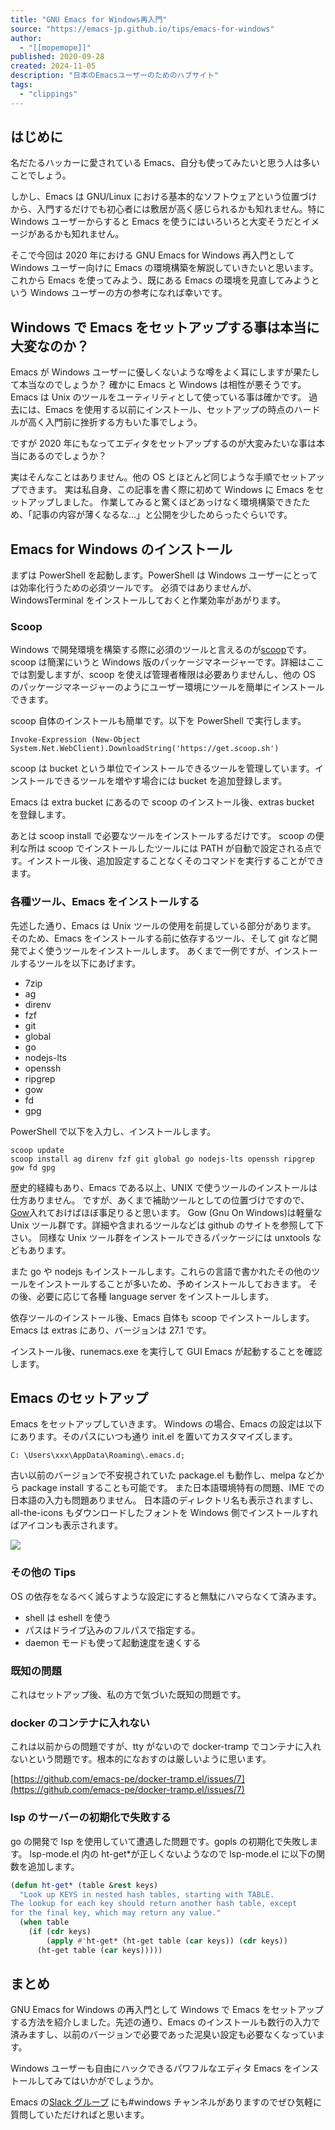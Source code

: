 ```yaml
---
title: "GNU Emacs for Windows再入門"
source: "https://emacs-jp.github.io/tips/emacs-for-windows"
author:
  - "[[mopemope]]"
published: 2020-09-28
created: 2024-11-05
description: "日本のEmacsユーザーのためのハブサイト"
tags:
  - "clippings"
---
```

## はじめに

名だたるハッカーに愛されている Emacs、自分も使ってみたいと思う人は多いことでしょう。

しかし、Emacs は GNU/Linux における基本的なソフトウェアという位置づけから、入門するだけでも初心者には敷居が高く感じられるかも知れません。特に Windows ユーザーからすると Emacs を使うにはいろいろと大変そうだとイメージがあるかも知れません。

そこで今回は 2020 年における GNU Emacs for Windows 再入門として Windows ユーザー向けに Emacs の環境構築を解説していきたいと思います。 これから Emacs を使ってみよう、既にある Emacs の環境を見直してみようという Windows ユーザーの方の参考になれば幸いです。

## Windows で Emacs をセットアップする事は本当に大変なのか？

Emacs が Windows ユーザーに優しくないような噂をよく耳にしますが果たして本当なのでしょうか？ 確かに Emacs と Windows は相性が悪そうです。Emacs は Unix のツールをユーティリティとして使っている事は確かです。 過去には、Emacs を使用する以前にインストール、セットアップの時点のハードルが高く入門前に挫折する方もいた事でしょう。

ですが 2020 年にもなってエディタをセットアップするのが大変みたいな事は本当にあるのでしょうか？

実はそんなことはありません。他の OS とほとんど同じような手順でセットアップできます。 実は私自身、この記事を書く際に初めて Windows に Emacs をセットアップしました。 作業してみると驚くほどあっけなく環境構築できたため、「記事の内容が薄くなるな…」と公開を少しためらったぐらいです。

## Emacs for Windows のインストール

まずは PowerShell を起動します。PowerShell は Windows ユーザーにとっては効率化行うための必須ツールです。 必須ではありませんが、WindowsTerminal をインストールしておくと作業効率があがります。

### Scoop

Windows で開発環境を構築する際に必須のツールと言えるのが[scoop](https://scoop.sh/)です。 scoop は簡潔にいうと Windows 版のパッケージマネージャーです。詳細はここでは割愛しますが、scoop を使えば管理者権限は必要ありませんし、他の OS のパッケージマネージャーのようにユーザー環境にツールを簡単にインストールできます。

scoop 自体のインストールも簡単です。以下を PowerShell で実行します。

```plaintext
Invoke-Expression (New-Object System.Net.WebClient).DownloadString('https://get.scoop.sh')
```

scoop は bucket という単位でインストールできるツールを管理しています。インストールできるツールを増やす場合には bucket を追加登録します。

Emacs は extra bucket にあるので scoop のインストール後、extras bucket を登録します。

あとは scoop install で必要なツールをインストールするだけです。 scoop の便利な所は scoop でインストールしたツールには PATH が自動で設定される点です。インストール後、追加設定することなくそのコマンドを実行することができます。

### 各種ツール、Emacs をインストールする

先述した通り、Emacs は Unix ツールの使用を前提している部分があります。 そのため、Emacs をインストールする前に依存するツール、そして git など開発でよく使うツールをインストールします。 あくまで一例ですが、インストールするツールを以下にあげます。

- 7zip
- ag
- direnv
- fzf
- git
- global
- go
- nodejs-lts
- openssh
- ripgrep
- gow
- fd
- gpg

PowerShell で以下を入力し、インストールします。

```plaintext
scoop update
scoop install ag direnv fzf git global go nodejs-lts openssh ripgrep gow fd gpg
```

歴史的経緯もあり、Emacs である以上、UNIX で使うツールのインストールは仕方ありません。 ですが、あくまで補助ツールとしての位置づけですので、[Gow](https://github.com/bmatzelle/gow)入れておけばほぼ事足りると思います。 Gow (Gnu On Windows)は軽量な Unix ツール群です。詳細や含まれるツールなどは github のサイトを参照して下さい。 同様な Unix ツール群をインストールできるパッケージには unxtools などもあります。

また go や nodejs もインストールします。これらの言語で書かれたその他のツールをインストールすることが多いため、予めインストールしておきます。 その後、必要に応じて各種 language server をインストールします。

依存ツールのインストール後、Emacs 自体も scoop でインストールします。 Emacs は extras にあり、バージョンは 27.1 です。

インストール後、runemacs.exe を実行して GUI Emacs が起動することを確認します。

## Emacs のセットアップ

Emacs をセットアップしていきます。 Windows の場合、Emacs の設定は以下にあります。そのパスにいつも通り init.el を置いてカスタマイズします。

```plaintext
C: \Users\xxx\AppData\Roaming\.emacs.d;
```

古い以前のバージョンで不安視されていた package.el も動作し、melpa などから package install することも可能です。 また日本語環境特有の問題、IME での日本語の入力も問題ありません。 日本語のディレクトリ名も表示されますし、all-the-icons もダウンロードしたフォントを Windows 側でインストールすればアイコンも表示されます。

![](https://emacs-jp.github.io/images/44e9c68d-a062-4794-b2f5-17ffb551100a.png)

### その他の Tips

OS の依存をなるべく減らすような設定にすると無駄にハマらなくて済みます。

- shell は eshell を使う
- パスはドライブ込みのフルパスで指定する。
- daemon モードも使って起動速度を速くする

### 既知の問題

これはセットアップ後、私の方で気づいた既知の問題です。

### docker のコンテナに入れない

これは以前からの問題ですが、tty がないので docker-tramp でコンテナに入れないという問題です。根本的になおすのは厳しいように思います。

[https://github.com/emacs-pe/docker-tramp.el/issues/7](https://github.com/emacs-pe/docker-tramp.el/issues/7)

### lsp のサーバーの初期化で失敗する

go の開発で lsp を使用していて遭遇した問題です。gopls の初期化で失敗します。 lsp-mode.el 内の ht-get\*が正しくないようなので lsp-mode.el に以下の関数を追加します。

```lisp
(defun ht-get* (table &rest keys)
  "Look up KEYS in nested hash tables, starting with TABLE.
The lookup for each key should return another hash table, except
for the final key, which may return any value."
  (when table
    (if (cdr keys)
        (apply #'ht-get* (ht-get table (car keys)) (cdr keys))
      (ht-get table (car keys)))))
```

## まとめ

GNU Emacs for Windows の再入門として Windows で Emacs をセットアップする方法を紹介しました。先述の通り、Emacs のインストールも数行の入力で済みますし、以前のバージョンで必要であった泥臭い設定も必要なくなっています。

Windows ユーザーも自由にハックできるパワフルなエディタ Emacs をインストールしてみてはいかがでしょうか。

Emacs の[Slack グループ](https://emacs-jp.github.io/#slack---emacs-jpslackcom) にも#windows チャンネルがありますのでぜひ気軽に質問していただければと思います。
